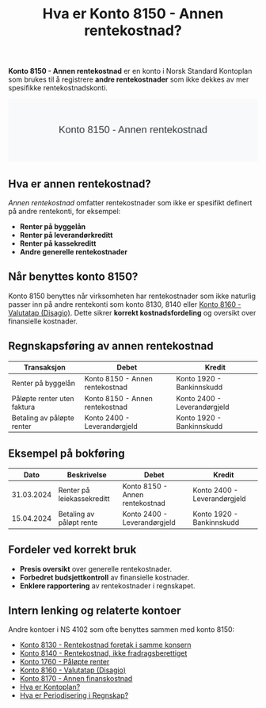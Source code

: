 ﻿---
title: "Hva er Konto 8150 - Annen rentekostnad?"
seoTitle: "Konto 8150 | Annen rentekostnad | Kontoplan"
description: "Konto 8150 brukes til generelle rentekostnader som ikke hører hjemme på andre rentekonti. Lær bokføring, periodisering og typiske føringer."
summary: "Konto 8150: annen rentekostnad. Kort guide til bokføring og eksempler."
---

**Konto 8150 - Annen rentekostnad** er en konto i Norsk Standard Kontoplan som brukes til å registrere **andre rentekostnader** som ikke dekkes av mer spesifikke rentekostnadskonti.

![Illustrasjon av konto 8150 Annen rentekostnad](8150-annen-rentekostnad-image.svg)

## Hva er annen rentekostnad?

*Annen rentekostnad* omfatter rentekostnader som ikke er spesifikt definert på andre rentekonti, for eksempel:

* **Renter på byggelån**
* **Renter på leverandørkreditt**
* **Renter på kassekreditt**
* **Andre generelle rentekostnader**

## Når benyttes konto 8150?

Konto 8150 benyttes når virksomheten har rentekostnader som ikke naturlig passer inn på andre rentekonti som konto 8130, 8140 eller [Konto 8160 - Valutatap (Disagio)](/blogs/kontoplan/8160-valutatap-disagio "Konto 8160 - Valutatap (Disagio)"). Dette sikrer **korrekt kostnadsfordeling** og oversikt over finansielle kostnader.

## Regnskapsføring av annen rentekostnad

| Transaksjon                                 | Debet                            | Kredit                       |
|---------------------------------------------|----------------------------------|------------------------------|
| Renter på byggelån                          | Konto 8150 - Annen rentekostnad  | Konto 1920 - Bankinnskudd   |
| Påløpte renter uten faktura                 | Konto 8150 - Annen rentekostnad  | Konto 2400 - Leverandørgjeld |
| Betaling av påløpte renter                  | Konto 2400 - Leverandørgjeld     | Konto 1920 - Bankinnskudd    |

## Eksempel på bokføring

| Dato       | Beskrivelse                                 | Debet                           | Kredit                        |
|------------|---------------------------------------------|---------------------------------|-------------------------------|
| 31.03.2024 | Renter på leiekassekreditt                  | Konto 8150 - Annen rentekostnad | Konto 2400 - Leverandørgjeld  |
| 15.04.2024 | Betaling av påløpt rente                     | Konto 2400 - Leverandørgjeld    | Konto 1920 - Bankinnskudd     |

## Fordeler ved korrekt bruk

* **Presis oversikt** over generelle rentekostnader.
* **Forbedret budsjettkontroll** av finansielle kostnader.
* **Enklere rapportering** av rentekostnader i regnskapet.

## Intern lenking og relaterte kontoer

Andre kontoer i NS 4102 som ofte benyttes sammen med konto 8150:

* [Konto 8130 - Rentekostnad foretak i samme konsern](/blogs/kontoplan/8130-rentekostnad-foretak-i-samme-konsern "Konto 8130 - Rentekostnad foretak i samme konsern")
* [Konto 8140 - Rentekostnad, ikke fradragsberettiget](/blogs/kontoplan/8140-rentekostnad-ikke-fradragsberettiget "Konto 8140 - Rentekostnad, ikke fradragsberettiget i Norsk Standard Kontoplan")
* [Konto 1760 - Påløpte renter](/blogs/kontoplan/1760-palopte-renter "Konto 1760 - Påløpte renter: Regnskapsføring av påløpte renteutgifter")
* [Konto 8160 - Valutatap (Disagio)](/blogs/kontoplan/8160-valutatap-disagio "Konto 8160 - Valutatap (Disagio)")
* [Konto 8170 - Annen finanskostnad](/blogs/kontoplan/8170-annen-finanskostnad "Konto 8170 - Annen finanskostnad: Guide til andre finanskostnader")
* [Hva er Kontoplan?](/blogs/regnskap/hva-er-kontoplan "Hva er en Kontoplan? Komplett Guide til Kontoplaner i norsk regnskap")
* [Hva er Periodisering i Regnskap?](/blogs/regnskap/hva-er-periodisering "Hva er Periodisering i Regnskap? Guide til periodisering av kostnader og inntekter")






